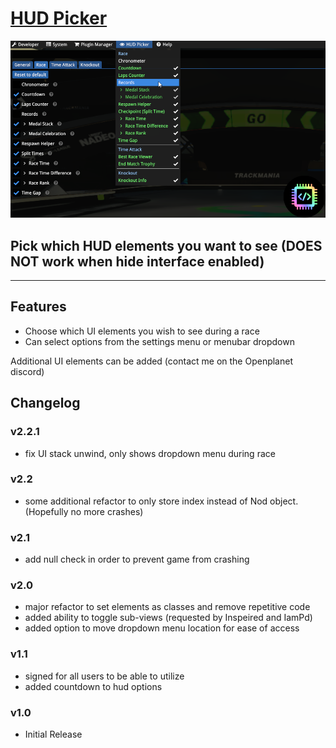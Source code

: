 # [HUD Picker](https://openplanet.dev/plugin/hudpicker)

![HUD Picker Image](./opfiles/HUD_Picker.png)

## Pick which HUD elements you want to see (DOES NOT work when hide interface enabled)

---

## Features
- Choose which UI elements you wish to see during a race
- Can select options from the settings menu or menubar dropdown

Additional UI elements can be added (contact me on the Openplanet discord)

## Changelog

### v2.2.1
- fix UI stack unwind, only shows dropdown menu during race

### v2.2
- some additional refactor to only store index instead of Nod object. (Hopefully no more crashes)

### v2.1
- add null check in order to prevent game from crashing

### v2.0
- major refactor to set elements as classes and remove repetitive code
- added ability to toggle sub-views (requested by Inspeired and IamPd)
- added option to move dropdown menu location for ease of access

### v1.1
- signed for all users to be able to utilize
- added countdown to hud options

### v1.0
- Initial Release

